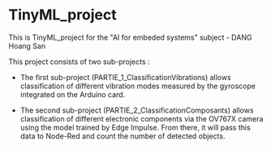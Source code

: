 # TinyML_project
This is TinyML_project for the "AI for embeded systems" subject - DANG Hoang San

This project consists of two sub-projects :

- The first sub-project (PARTIE_1_ClassificationVibrations) allows classification of different vibration modes measured by the gyroscope integrated on the Arduino card.

- The second sub-project (PARTIE_2_ClassificationComposants) allows classification of different electronic components via the OV767X camera using the model trained by Edge Impulse. From there, it will pass this data to Node-Red and count the number of detected objects.
